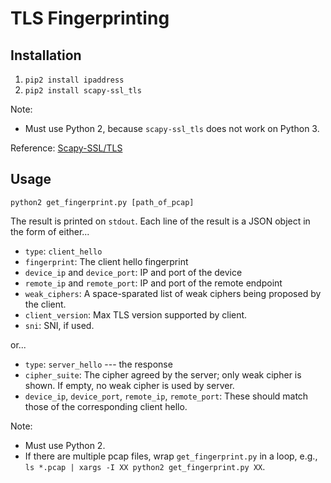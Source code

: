 # TLS Fingerprinting

## Installation

1. `pip2 install ipaddress`
2. `pip2 install scapy-ssl_tls`

Note:

 * Must use Python 2, because `scapy-ssl_tls` does not work on Python 3.

Reference: [Scapy-SSL/TLS](https://github.com/tintinweb/scapy-ssl_tls)

## Usage

`python2 get_fingerprint.py [path_of_pcap]`

The result is printed on `stdout`. Each line of the result is a JSON object in the form of either...

 * `type`: `client_hello`
 * `fingerprint`: The client hello fingerprint
 * `device_ip` and `device_port`: IP and port of the device
 * `remote_ip` and `remote_port`: IP and port of the remote endpoint
 * `weak_ciphers`: A space-sparated list of weak ciphers being proposed by the client.
 * `client_version`: Max TLS version supported by client.
 * `sni`: SNI, if used.

or...

 * `type`: `server_hello` --- the response
 * `cipher_suite`: The cipher agreed by the server; only weak cipher is shown. If empty, no weak cipher is used by server.
 * `device_ip`, `device_port`, `remote_ip`, `remote_port`: These should match those of the corresponding client hello.

Note:

 * Must use Python 2.
 * If there are multiple pcap files, wrap `get_fingerprint.py` in a loop, e.g., `ls *.pcap | xargs -I XX python2 get_fingerprint.py XX`.
